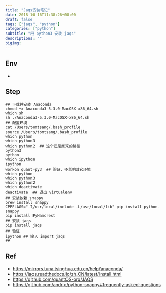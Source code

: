 ```yaml
---
title: "Jaqs安装笔记"
date: 2018-10-16T11:38:26+08:00
draft: false
tags: ["jaqs", "python"]
categories: ["python"]
subtitle: "用 python3 安装 jaqs"
descriptions: ""
bigimg:
---
```


## Env

- 


## Step

```
## 下载并安装 Anaconda
chmod +x Anaconda3-5.3.0-MacOSX-x86_64.sh
which sh
sh ./Anaconda3-5.3.0-MacOSX-x86_64.sh
## 配置环境
cat /Users/tomtsang/.bash_profile
source /Users/tomtsang/.bash_profile
which python
which python3
which python2  ## 这个还是原来的路径
python3
python
which ipython
ipython  
workon quant-py3  ## 验证，不影响其它环境
which python
which python3
which python2
which deactivate  
deactivate  ## 退出 virtualenv
## 安装依赖 snappy
brew install snappy
CPPFLAGS="-I/usr/local/include -L/usr/local/lib" pip install python-snappy
pip install PyHamcrest
## 安装 jaqs
pip install jaqs
## 验证
ipython ## 输入 import jaqs
## 
```

## Ref

- https://mirrors.tuna.tsinghua.edu.cn/help/anaconda/
- https://jaqs.readthedocs.io/zh_CN/latest/install.html
- https://github.com/quantOS-org/JAQS
- https://github.com/andrix/python-snappy#frequently-asked-questions